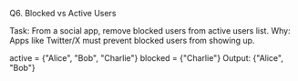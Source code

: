 Q6. Blocked vs Active Users

Task: From a social app, remove blocked users from active users list.
Why: Apps like Twitter/X must prevent blocked users from showing up.

active = {"Alice", "Bob", "Charlie"}
blocked = {"Charlie"}
Output: {"Alice", "Bob"}